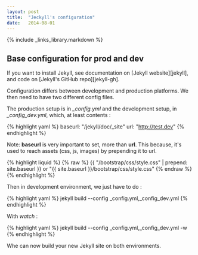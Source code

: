 ```yaml
---
layout: post
title:  "Jeckyll's configuration"
date:   2014-08-01
---
```


{% include _links_library.markdown %}

## Base configuration for prod and dev

If you want to install Jekyll, see documentation on [Jekyll website][jekyll], and code on [Jekyll's GitHub repo][jekyll-gh].

Configuration differs between development and production platforms.
We then need to have two different config files.

The production setup is in *_config.yml* and the development
setup, in *_config_dev.yml*, which, at least contents :

{% highlight yaml %}
baseurl: "/jekyll/doc/_site"
url: "http://test.dev"
{% endhighlight %}

Note: **baseurl** is very important to set, more than **url**.
This because, it's used to reach assets (css, js, images) by
prepending it to url.

{% highlight liquid %}
{% raw %}
{{ "/bootstrap/css/style.css" | prepend: site.baseurl }}
or
"{{ site.baseurl }}/bootstrap/css/style.css"
{% endraw %}
{% endhighlight %}

Then in development environment, we just have to do :

{% highlight yaml %}
jekyll build --config _config.yml,_config_dev.yml
{% endhighlight %}

With *watch* :

{% highlight yaml %}
jekyll build --config _config.yml,_config_dev.yml -w
{% endhighlight %}

Whe can now build your new Jekyll site on both environments.
